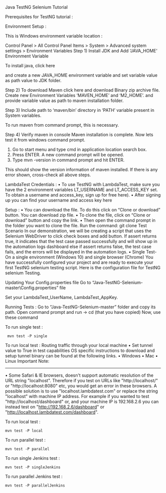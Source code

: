 Java TestNG Selenium Tutorial

Prerequisites for TestNG tutorial :

Environment Setup :

This is Windows environment variable location :

Control Panel > All Control Panel Items > System > Advanced system settings > Environment Variables
Step 1) Install JDK and Add ‘JAVA_HOME’ Environment Variable

To install java, click here

 and create a new JAVA_HOME environment variable and set variable value as path value to JDK folder.
 
Step 2) To download Maven click  here and download Binary zip archive file.  Create new Environment Variables
 ‘MAVEN_HOME’ and ‘M2_HOME’.
and provide variable value as path to maven installation folder.
 

Step 3) Include path to ‘maven/bin’ directory in ‘PATH’ variable present in System variables.

To run maven from command prompt, this is necessary. 

 


Step 4) Verify maven in console
Maven installation is complete. Now lets test it from windows command prompt.
1.	Go to start menu and type cmd in application location search box.
2.	Press ENTER. A new command prompt will be opened.
3.	Type mvn -version in command prompt and hit ENTER.

 
This should show the version information of maven installed. If there is any error shown, cross-check all above steps.

LambdaTest Credentials :
•	To use TestNG with LambdaTest, make sure you have the 2 environment variables LT_USERNAME and LT_ACCESS_KEY set. To obtain a username and access_key, sign up for free here).
•	After signing up you can find your username and access key here

Setup :
•	You can download the file. To do this click on “Clone or download” button. You can download zip file.
•	To clone the file, click on “Clone or download” button and copy the link.
•	Then open the command prompt in the folder you want to clone the file. Run the command:
git clone <paste the link here>
Test Scenario
In our demonstration, we will be creating a script that uses the Selenium WebDriver to click check boxes and add button. If assert returns true, it indicates that the test case passed successfully and will show up in the automation logs dashboard else if assert returns false, the test case fails, and the errors will be displayed in the automation logs.
•	Single Test- On a single environment (Windows 10) and single browser (Chrome)
You have successfully configured your project and are ready to execute your first TestNG selenium testing script. Here is the configuration file for TestNG selenium Testing. 

Updating Your Config.properties file
Go to “Java-TestNG-Selenium-master\Config.properties” file

Set your LambdaTest_UserName, LambdaTest_AppKey.

Running Tests :
Go to “Java-TestNG-Selenium-master” folder and copy its path.
Open command prompt and run -> cd <path>(that you have copied)
Now, use these command

To run single test :

     mvn test -P single
To run local test :
Routing traffic through your local machine
•	Set tunnel value to True in test capabilities
OS specific instructions to download and setup tunnel binary can be found at the following links.
•	Windows
•	Mac
•	Linux
Important Note:
________________________________________
•	Some Safari & IE browsers, doesn't support automatic resolution of the URL string "localhost". Therefore if you test on URLs like "http://localhost/" or "http://localhost:8080" etc, you would get an error in these browsers. A possible solution is to use "localhost.lambdatest.com" or replace the string "localhost" with machine IP address. For example if you wanted to test "http://localhost/dashboard" or, and your machine IP is 192.168.2.6 you can instead test on "http://192.168.2.6/dashboard" or "http://localhost.lambdatest.com/dashboard".


To run local test :

    mvn test -P local


To run parallel test :

    mvn test -P parallel

To run single Jenkins test :

    mvn test -P singleJenkins

To run parallel Jenkins test  :

    mvn test -P parallelJenkins


